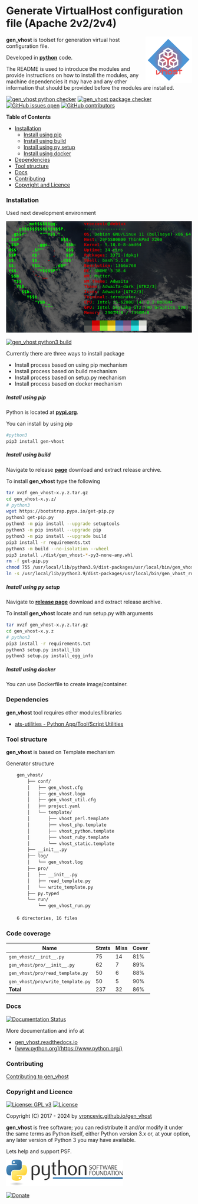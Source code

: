 # Generate VirtualHost configuration file (Apache 2v2/2v4)

<img align="right" src="https://raw.githubusercontent.com/vroncevic/gen_vhost/dev/docs/gen_vhost_logo.png" width="25%">

**gen_vhost** is toolset for generation virtual host configuration file.

Developed in **[python](https://www.python.org/)** code.

The README is used to introduce the modules and provide instructions on
how to install the modules, any machine dependencies it may have and any
other information that should be provided before the modules are installed.

[![gen_vhost python checker](https://github.com/vroncevic/gen_vhost/actions/workflows/gen_vhost_python_checker.yml/badge.svg)](https://github.com/vroncevic/gen_vhost/actions/workflows/gen_vhost_python_checker.yml) [![gen_vhost package checker](https://github.com/vroncevic/gen_vhost/actions/workflows/gen_vhost_package_checker.yml/badge.svg)](https://github.com/vroncevic/gen_vhost/actions/workflows/gen_vhost_package.yml) [![GitHub issues open](https://img.shields.io/github/issues/vroncevic/gen_vhost.svg)](https://github.com/vroncevic/gen_vhost/issues) [![GitHub contributors](https://img.shields.io/github/contributors/vroncevic/gen_vhost.svg)](https://github.com/vroncevic/gen_vhost/graphs/contributors)

<!-- START doctoc generated TOC please keep comment here to allow auto update -->
<!-- DON'T EDIT THIS SECTION, INSTEAD RE-RUN doctoc TO UPDATE -->
**Table of Contents**

- [Installation](#installation)
    - [Install using pip](#install-using-pip)
    - [Install using build](#install-using-build)
    - [Install using py setup](#install-using-py-setup)
    - [Install using docker](#install-using-docker)
- [Dependencies](#dependencies)
- [Tool structure](#tool-structure)
- [Docs](#docs)
- [Contributing](#contributing)
- [Copyright and Licence](#copyright-and-licence)

<!-- END doctoc generated TOC please keep comment here to allow auto update -->

### Installation

Used next development environment

![debian linux os](https://raw.githubusercontent.com/vroncevic/gen_vhost/dev/docs/debtux.png)

[![gen_vhost python3 build](https://github.com/vroncevic/gen_vhost/actions/workflows/gen_vhost_python3_build.yml/badge.svg)](https://github.com/vroncevic/gen_vhost/actions/workflows/gen_vhost_python3_build.yml)

Currently there are three ways to install package
* Install process based on using pip mechanism
* Install process based on build mechanism
* Install process based on setup.py mechanism
* Install process based on docker mechanism

##### Install using pip

Python is located at **[pypi.org](https://pypi.org/project/gen-vhost/)**.

You can install by using pip

```bash
#python3
pip3 install gen-vhost
```

##### Install using build

Navigate to release **[page](https://github.com/vroncevic/gen_vhost/releases/)** download and extract release archive.

To install **gen_vhost** type the following

```bash
tar xvzf gen_vhost-x.y.z.tar.gz
cd gen_vhost-x.y.z/
# python3
wget https://bootstrap.pypa.io/get-pip.py
python3 get-pip.py 
python3 -m pip install --upgrade setuptools
python3 -m pip install --upgrade pip
python3 -m pip install --upgrade build
pip3 install -r requirements.txt
python3 -m build --no-isolation --wheel
pip3 install ./dist/gen_vhost-*-py3-none-any.whl
rm -f get-pip.py
chmod 755 /usr/local/lib/python3.9/dist-packages/usr/local/bin/gen_vhost_run.py
ln -s /usr/local/lib/python3.9/dist-packages/usr/local/bin/gen_vhost_run.py /usr/local/bin/gen_vhost_run.py
```

##### Install using py setup

Navigate to **[release page](https://github.com/vroncevic/gen_vhost/releases)** download and extract release archive.

To install **gen_vhost** locate and run setup.py with arguments

```bash
tar xvzf gen_vhost-x.y.z.tar.gz
cd gen_vhost-x.y.z
# python3
pip3 install -r requirements.txt
python3 setup.py install_lib
python3 setup.py install_egg_info
```

##### Install using docker

You can use Dockerfile to create image/container.

### Dependencies

**gen_vhost** tool requires other modules/libraries

- [ats-utilities - Python App/Tool/Script Utilities](https://vroncevic.github.io/gen_vhost)

### Tool structure

**gen_vhost** is based on Template mechanism

Generator structure

```bash
    gen_vhost/
        ├── conf/
        │   ├── gen_vhost.cfg
        │   ├── gen_vhost.logo
        │   ├── gen_vhost_util.cfg
        │   ├── project.yaml
        │   └── template/
        │       ├── vhost_perl.template
        │       ├── vhost_php.template
        │       ├── vhost_python.template
        │       ├── vhost_ruby.template
        │       └── vhost_static.template
        ├── __init__.py
        ├── log/
        │   └── gen_vhost.log
        ├── pro/
        │   ├── __init__.py
        │   ├── read_template.py
        │   └── write_template.py
        ├── py.typed
        └── run/
            └── gen_vhost_run.py

    6 directories, 16 files
```

### Code coverage

| Name | Stmts | Miss | Cover |
|------|-------|------|-------|
| `gen_vhost/__init__.py` | 75 | 14 | 81% |
| `gen_vhost/pro/__init__.py` | 62 | 7 | 89% |
| `gen_vhost/pro/read_template.py` | 50 | 6 | 88% |
| `gen_vhost/pro/write_template.py` | 50 | 5 | 90% |
| **Total** | 237 | 32 | 86% |

### Docs

[![Documentation Status](https://readthedocs.org/projects/gen-vhost/badge/?version=latest)](https://gen-vhost.readthedocs.io/en/latest/?badge=latest)

More documentation and info at

* [gen_vhost.readthedocs.io](https://gen-vhost.readthedocs.io)
* [www.python.org](https://www.python.org/)

### Contributing

[Contributing to gen_vhost](CONTRIBUTING.md)

### Copyright and Licence

[![License: GPL v3](https://img.shields.io/badge/License-GPLv3-blue.svg)](https://www.gnu.org/licenses/gpl-3.0) [![License](https://img.shields.io/badge/License-Apache%202.0-blue.svg)](https://opensource.org/licenses/Apache-2.0)

Copyright (C) 2017 - 2024 by [vroncevic.github.io/gen_vhost](https://vroncevic.github.io/gen_vhost/)

**gen_vhost** is free software; you can redistribute it and/or modify
it under the same terms as Python itself, either Python version 3.x or,
at your option, any later version of Python 3 you may have available.

Lets help and support PSF.

[![Python Software Foundation](https://raw.githubusercontent.com/vroncevic/gen_vhost/dev/docs/psf-logo-alpha.png)](https://www.python.org/psf/)

[![Donate](https://www.paypalobjects.com/en_US/i/btn/btn_donateCC_LG.gif)](https://www.python.org/psf/donations/)